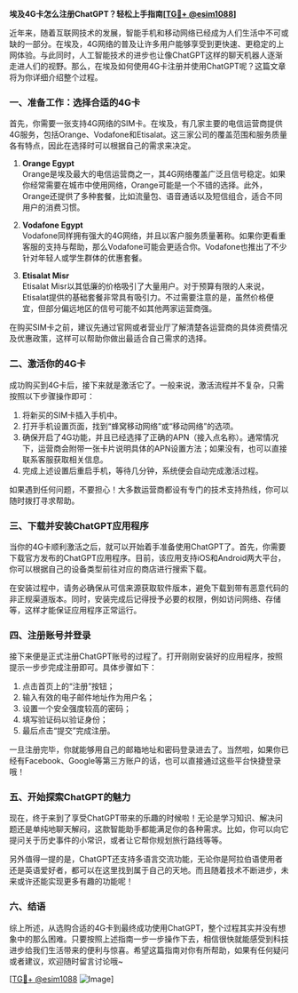 **埃及4G卡怎么注册ChatGPT？轻松上手指南[[TG💪+ @esim1088](https://t.me/s/esim1088)]**

近年来，随着互联网技术的发展，智能手机和移动网络已经成为人们生活中不可或缺的一部分。在埃及，4G网络的普及让许多用户能够享受到更快速、更稳定的上网体验。与此同时，人工智能技术的进步也让像ChatGPT这样的聊天机器人逐渐走进人们的视野。那么，在埃及如何使用4G卡注册并使用ChatGPT呢？这篇文章将为你详细介绍整个过程。

### **一、准备工作：选择合适的4G卡**

首先，你需要一张支持4G网络的SIM卡。在埃及，有几家主要的电信运营商提供4G服务，包括Orange、Vodafone和Etisalat。这三家公司的覆盖范围和服务质量各有特点，因此在选择时可以根据自己的需求来决定。

1. **Orange Egypt**  
   Orange是埃及最大的电信运营商之一，其4G网络覆盖广泛且信号稳定。如果你经常需要在城市中使用网络，Orange可能是一个不错的选择。此外，Orange还提供了多种套餐，比如流量包、语音通话以及短信组合，适合不同用户的消费习惯。

2. **Vodafone Egypt**  
   Vodafone同样拥有强大的4G网络，并且以客户服务质量著称。如果你更看重客服的支持与帮助，那么Vodafone可能会更适合你。Vodafone也推出了不少针对年轻人或学生群体的优惠套餐。

3. **Etisalat Misr**  
   Etisalat Misr以其低廉的价格吸引了大量用户。对于预算有限的人来说，Etisalat提供的基础套餐非常具有吸引力。不过需要注意的是，虽然价格便宜，但部分偏远地区的信号可能不如其他两家运营商强。

在购买SIM卡之前，建议先通过官网或者营业厅了解清楚各运营商的具体资费情况及优惠政策，这样可以帮助你做出最适合自己需求的选择。

### **二、激活你的4G卡**

成功购买到4G卡后，接下来就是激活它了。一般来说，激活流程并不复杂，只需按照以下步骤操作即可：

1. 将新买的SIM卡插入手机中。
2. 打开手机设置页面，找到“蜂窝移动网络”或“移动网络”的选项。
3. 确保开启了4G功能，并且已经选择了正确的APN（接入点名称）。通常情况下，运营商会附带一张卡片说明具体的APN设置方法；如果没有，也可以直接联系客服获取相关信息。
4. 完成上述设置后重启手机，等待几分钟，系统便会自动完成激活过程。

如果遇到任何问题，不要担心！大多数运营商都设有专门的技术支持热线，你可以随时拨打寻求帮助。

### **三、下载并安装ChatGPT应用程序**

当你的4G卡顺利激活之后，就可以开始着手准备使用ChatGPT了。首先，你需要下载官方发布的ChatGPT应用程序。目前，该应用支持iOS和Android两大平台，你可以根据自己的设备类型前往对应的商店进行搜索下载。

在安装过程中，请务必确保从可信来源获取软件版本，避免下载到带有恶意代码的非正规渠道版本。同时，安装完成后记得授予必要的权限，例如访问网络、存储等，这样才能保证应用程序正常运行。

### **四、注册账号并登录**

接下来便是正式注册ChatGPT账号的过程了。打开刚刚安装好的应用程序，按照提示一步步完成注册即可。具体步骤如下：

1. 点击首页上的“注册”按钮；
2. 输入有效的电子邮件地址作为用户名；
3. 设置一个安全强度较高的密码；
4. 填写验证码以验证身份；
5. 最后点击“提交”完成注册。

一旦注册完毕，你就能够用自己的邮箱地址和密码登录进去了。当然啦，如果你已经有Facebook、Google等第三方账户的话，也可以直接通过这些平台快捷登录哦！

### **五、开始探索ChatGPT的魅力**

现在，终于来到了享受ChatGPT带来的乐趣的时候啦！无论是学习知识、解决问题还是单纯地聊天解闷，这款智能助手都能满足你的各种需求。比如，你可以向它提问关于历史事件的小常识，或者让它帮你规划旅行路线等等。

另外值得一提的是，ChatGPT还支持多语言交流功能，无论你是阿拉伯语使用者还是英语爱好者，都可以在这里找到属于自己的天地。而且随着技术不断进步，未来或许还能实现更多有趣的功能呢！

### **六、结语**

综上所述，从选购合适的4G卡到最终成功使用ChatGPT，整个过程其实并没有想象中的那么困难。只要按照上述指南一步一步操作下去，相信很快就能感受到科技进步给我们生活带来的便利与惊喜。希望这篇指南对你有所帮助，如果有任何疑问或者建议，欢迎随时留言讨论哦~

[[TG💪+ @esim1088](https://t.me/s/esim1088) ![Image](https://i.postimg.cc/4NQfJmqS/Snipaste-2025-05-13-00-14-12.png)]